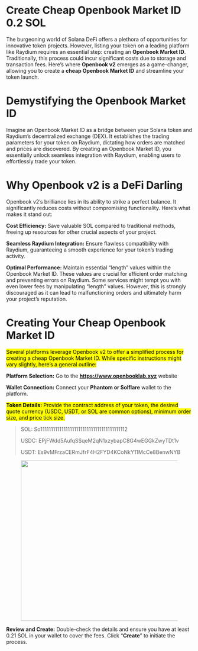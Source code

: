 <h1>Create Cheap Openbook Market ID 0.2 SOL</h1>

<p id="8d58" class="pw-post-body-paragraph uj uk qi ul b um un uo up uq ur us ut uu uv uw ux uy uz va vb vc vd ve vf vg ey bk" data-selectable-paragraph="">The burgeoning world of Solana DeFi offers a plethora of opportunities for innovative token projects. However, listing your token on a leading platform like Raydium requires an essential step: creating an <strong class="ul kv">Openbook Market ID</strong>. Traditionally, this process could incur significant costs due to storage and transaction fees. Here’s where <strong class="ul kv">Openbook v2</strong> emerges as a game-changer, allowing you to create a <strong class="ul kv">cheap Openbook Market ID</strong> and streamline your token launch.</p>

<h1 id="513e" class="vh vi qi bf vj kw vk kx kz la vl lb ld hl vm hm hp lg vn lh lk ll vo lm lp vp bk" data-selectable-paragraph="">Demystifying the Openbook Market ID</h1>
<p id="25e9" class="pw-post-body-paragraph uj uk qi ul b um vq uo up uq vr us ut uu vs uw ux uy vt va vb vc vu ve vf vg ey bk" data-selectable-paragraph="">Imagine an Openbook Market ID as a bridge between your Solana token and Raydium’s decentralized exchange (DEX). It establishes the trading parameters for your token on Raydium, dictating how orders are matched and prices are discovered. By creating an Openbook Market ID, you essentially unlock seamless integration with Raydium, enabling users to effortlessly trade your token.</p>

<h1 id="c193" class="vh vi qi bf vj kw vk kx kz la vl lb ld hl vm hm hp lg vn lh lk ll vo lm lp vp bk" data-selectable-paragraph="">Why Openbook v2 is a DeFi Darling</h1>
<p id="89bd" class="pw-post-body-paragraph uj uk qi ul b um vq uo up uq vr us ut uu vs uw ux uy vt va vb vc vu ve vf vg ey bk" data-selectable-paragraph="">Openbook v2’s brilliance lies in its ability to strike a perfect balance. It significantly reduces costs without compromising functionality. Here’s what makes it stand out:</p>
<p id="e076" class="pw-post-body-paragraph uj uk qi ul b um un uo up uq ur us ut uu uv uw ux uy uz va vb vc vd ve vf vg ey bk" data-selectable-paragraph=""><strong class="ul kv">Cost Efficiency:</strong> Save valuable SOL compared to traditional methods, freeing up resources for other crucial aspects of your project.</p>
<p id="bd30" class="pw-post-body-paragraph uj uk qi ul b um un uo up uq ur us ut uu uv uw ux uy uz va vb vc vd ve vf vg ey bk" data-selectable-paragraph=""><strong class="ul kv">Seamless Raydium Integration:</strong> Ensure flawless compatibility with Raydium, guaranteeing a smooth experience for your token’s trading activity.</p>
<p id="8b24" class="pw-post-body-paragraph uj uk qi ul b um un uo up uq ur us ut uu uv uw ux uy uz va vb vc vd ve vf vg ey bk" data-selectable-paragraph=""><strong class="ul kv">Optimal Performance:</strong> Maintain essential “length” values within the Openbook Market ID. These values are crucial for efficient order matching and preventing errors on Raydium. Some services might tempt you with even lower fees by manipulating “length” values. However, this is strongly discouraged as it can lead to malfunctioning orders and ultimately harm your project’s reputation.</p>

<h1 id="c9ec" class="vh vi qi bf vj kw vk kx kz la vl lb ld hl vm hm hp lg vn lh lk ll vo lm lp vp bk" data-selectable-paragraph="">Creating Your Cheap Openbook Market ID</h1>
<p id="cb27" class="pw-post-body-paragraph uj uk qi ul b um vq uo up uq vr us ut uu vs uw ux uy vt va vb vc vu ve vf vg ey bk" data-selectable-paragraph=""><mark class="afv afw ao">Several platforms leverage Openbook v2 to offer a simplified process for creating a cheap Openbook Market ID. While specific instructions might vary slightly, here’s a general outline:</mark></p>
<p id="37ff" class="pw-post-body-paragraph uj uk qi ul b um un uo up uq ur us ut uu uv uw ux uy uz va vb vc vd ve vf vg ey bk" data-selectable-paragraph=""><strong class="ul kv">Platform Selection:</strong> Go to the <a class="af vv" href="https://www.openbooklab.xyz/" target="_blank" rel="noopener ugc nofollow"><strong class="ul kv">https://www.openbooklab.xyz</strong></a> website</p>
<p id="a284" class="pw-post-body-paragraph uj uk qi ul b um un uo up uq ur us ut uu uv uw ux uy uz va vb vc vd ve vf vg ey bk" data-selectable-paragraph=""><strong class="ul kv">Wallet Connection:</strong> Connect your <strong class="ul kv">Phantom or Solflare</strong> wallet to the platform.</p>
<p id="e2af" class="pw-post-body-paragraph uj uk qi ul b um un uo up uq ur us ut uu uv uw ux uy uz va vb vc vd ve vf vg ey bk" data-selectable-paragraph=""><mark class="afv afw ao"><strong class="ul kv">Token Details:</strong></mark><mark class="afv afw ao"> Provide the contract address of your token, the desired quote currency (USDC, USDT, or SOL are common options), minimum order size, and price tick size.</mark></p>

<blockquote class="vw vx vy">
<p id="3320" class="uj uk vz ul b um un uo up uq ur us ut uu uv uw ux uy uz va vb vc vd ve vf vg ey bk" data-selectable-paragraph="">SOL: So11111111111111111111111111111111111111112</p>
<p id="c536" class="uj uk vz ul b um un uo up uq ur us ut uu uv uw ux uy uz va vb vc vd ve vf vg ey bk" data-selectable-paragraph="">USDC: EPjFWdd5AufqSSqeM2qN1xzybapC8G4wEGGkZwyTDt1v</p>
<p id="35db" class="uj uk vz ul b um un uo up uq ur us ut uu uv uw ux uy uz va vb vc vd ve vf vg ey bk" data-selectable-paragraph="">USDT: Es9vMFrzaCERmJfrF4H2FYD4KCoNkY11McCe8BenwNYB</p>
</blockquote>
<figure class="wd we wf wg wh wi wa wb paragraph-image">
<div class="wj wk dq wl bh wm" tabindex="0" role="button">
<div class="wa wb wc"><picture><source srcset="https://miro.medium.com/v2/resize:fit:640/format:webp/1*ZnZXVqAe1tycSP9IYrlxmg.png 640w, https://miro.medium.com/v2/resize:fit:720/format:webp/1*ZnZXVqAe1tycSP9IYrlxmg.png 720w, https://miro.medium.com/v2/resize:fit:750/format:webp/1*ZnZXVqAe1tycSP9IYrlxmg.png 750w, https://miro.medium.com/v2/resize:fit:786/format:webp/1*ZnZXVqAe1tycSP9IYrlxmg.png 786w, https://miro.medium.com/v2/resize:fit:828/format:webp/1*ZnZXVqAe1tycSP9IYrlxmg.png 828w, https://miro.medium.com/v2/resize:fit:1100/format:webp/1*ZnZXVqAe1tycSP9IYrlxmg.png 1100w, https://miro.medium.com/v2/resize:fit:1400/format:webp/1*ZnZXVqAe1tycSP9IYrlxmg.png 1400w" type="image/webp" sizes="(min-resolution: 4dppx) and (max-width: 700px) 50vw, (-webkit-min-device-pixel-ratio: 4) and (max-width: 700px) 50vw, (min-resolution: 3dppx) and (max-width: 700px) 67vw, (-webkit-min-device-pixel-ratio: 3) and (max-width: 700px) 65vw, (min-resolution: 2.5dppx) and (max-width: 700px) 80vw, (-webkit-min-device-pixel-ratio: 2.5) and (max-width: 700px) 80vw, (min-resolution: 2dppx) and (max-width: 700px) 100vw, (-webkit-min-device-pixel-ratio: 2) and (max-width: 700px) 100vw, 700px" /><source srcset="https://miro.medium.com/v2/resize:fit:640/1*ZnZXVqAe1tycSP9IYrlxmg.png 640w, https://miro.medium.com/v2/resize:fit:720/1*ZnZXVqAe1tycSP9IYrlxmg.png 720w, https://miro.medium.com/v2/resize:fit:750/1*ZnZXVqAe1tycSP9IYrlxmg.png 750w, https://miro.medium.com/v2/resize:fit:786/1*ZnZXVqAe1tycSP9IYrlxmg.png 786w, https://miro.medium.com/v2/resize:fit:828/1*ZnZXVqAe1tycSP9IYrlxmg.png 828w, https://miro.medium.com/v2/resize:fit:1100/1*ZnZXVqAe1tycSP9IYrlxmg.png 1100w, https://miro.medium.com/v2/resize:fit:1400/1*ZnZXVqAe1tycSP9IYrlxmg.png 1400w" sizes="(min-resolution: 4dppx) and (max-width: 700px) 50vw, (-webkit-min-device-pixel-ratio: 4) and (max-width: 700px) 50vw, (min-resolution: 3dppx) and (max-width: 700px) 67vw, (-webkit-min-device-pixel-ratio: 3) and (max-width: 700px) 65vw, (min-resolution: 2.5dppx) and (max-width: 700px) 80vw, (-webkit-min-device-pixel-ratio: 2.5) and (max-width: 700px) 80vw, (min-resolution: 2dppx) and (max-width: 700px) 100vw, (-webkit-min-device-pixel-ratio: 2) and (max-width: 700px) 100vw, 700px" data-testid="og" /><img class="bh tu wn c" role="presentation" src="https://miro.medium.com/v2/resize:fit:700/1*ZnZXVqAe1tycSP9IYrlxmg.png" alt="" width="700" height="434" /></picture></div>
</div></figure>
<p id="3a0c" class="pw-post-body-paragraph uj uk qi ul b um un uo up uq ur us ut uu uv uw ux uy uz va vb vc vd ve vf vg ey bk" data-selectable-paragraph=""><strong class="ul kv">Review and Create:</strong> Double-check the details and ensure you have at least 0.21 SOL in your wallet to cover the fees. Click “<strong class="ul kv">Create</strong>” to initiate the process.</p>
<p id="760e" class="pw-post-body-paragraph uj uk qi ul b um un uo up uq ur us ut uu uv uw ux uy uz va vb vc vd ve vf vg ey bk" data-selectable-paragraph="">



